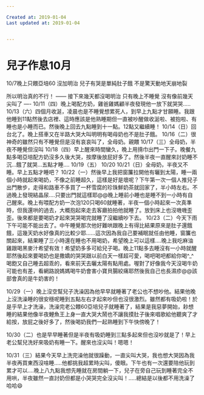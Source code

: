 ```yaml
---

Created at: 2019-01-04
Last updated at: 2019-01-04


---
```


# 兒子作息10月


10/7晚上只餵亞培60
沒加明治
兒子有哭是單純肚子餓
不是驚天動地天崩地裂

所以明治真的不行！
——
接下來幾天都沒喝明治
只有晚上不睡覺
沒有像前幾天尖叫了
—-
10/11（四）晚上喝配方奶，雞爸雞媽顧半夜發現他一放下就哭哭.....
10/13（六）四個月收涎，凌晨也是不睡覺想累死人，到早上九點才甘願睡。我跟他睡到11點然後去店裡、這時應該是他熟睡期但一直被吵醒做收涎啦、被抱啦、有睡也是小睡而已。然後晚上回去九點睡到十一點。12點又繼續睡！
10/14（日）回台北了。晚上搭車又在半路大哭大叫明明有喝母奶也不是肚子餓。
10/16（二）很神奇的雖然只有不睡覺但是沒有哀哀叫了，全母奶。親餵
10/17（三）全母奶，半夜不睡覺但沒叫
10/18（四）早上醒來時間蠻久，晚上用揹巾出門一下子。晚餐九點多喝亞培配方奶沒多久後大哭，按摩後放屁好多了。然後半夜一直醒來討奶睡不沉...餓了就哭...五點才睡....
10/19（五）
10/20
10/21（日）全母奶，半夜又不睡。早上五點才睡吧？
10/22（一）然後早上我把窗簾拉開他有曬到太陽，睡一兩個小時就起來喝奶，不像之前睡超久，這樣是好是壞呢？下午第一次一個人推兒子出門散步，走得和路車不多買了一杯雪腐的珍珠鮮奶茶就回家了，半小時左右。不過晚上發現結晶尿....只要出門就這樣耶@@晚上睡前小睡也是睡不到一小時有自己醒來。晚上有喂配方奶一次泡120只喝60就睡著，半夜一個小時起來一次真準時，但我還哄的過去，大概抱起來走去客廳拍拍他就睡了。放到床上也沒嘰嘰歪歪。後來都是要喝奶才起來哭哭喝完就睡了沒繼續吵下去。
10/23（二）今天下雨下午可能不能出去了。中午睡覺那次他好難哄跟晚上有得比結果原來是肚子還餓餓，這幾天奶水好像真的比較少耶......這次因為我自己要補眠就任由他睡，窗簾也關起來，結果睡了三小時還在睡也不用喝奶，希望晚上可以這樣....晚上我吃麻油雞跟喝黑麥汁希望有效！希望奶多多可給兒子喝。晚上11點多去睡沒有一小時就醒耶然後起來要喝奶也是撒嬌的哭哭跟以前白天一樣超可愛，喝吧喝吧都給你喝^\_^喝飽又自己睡去超乖的，看來前天去曬太陽有點用處。喔對了好像我今天沒喝牛奶可能也有差，看網路說媽媽喝牛奶會害小寶貝腸絞痛耶然後我自己也長濕疹@@該部會真的是牛奶害的！

10/29（一）晚上沒空幫兒子洗澡因為他早早就睡著了老公也不想吵他。結果他晚上沒洗澡睡的很安穩呢睡到五點左右才起來吵但也沒很激烈。雖然都有吸奶啦！於是乎早上才洗澡，洗澡完老公餵60亞培兒子就睡著了，結果是我惡夢開始，耖想睡的結果他像半夜鯉魚王上身一直大哭大鬧也不讓我摸肚子後來唱歌給他聽爽了才給按，放屁之後好多了，然後喝奶我們一起熟睡到下午快傍晚了！

10/30（二）也是早早睡著但是半夜有吸奶睡到三點多起來但也沒吵就是了！早上老公幫兒洗好來吸奶有睡一下。醒來也沒尖叫！嗯嗯！

10/31（三）結果今天早上洗完澡他就很躁動，一直尖叫大哭，我也想大哭因為我半夜再買東西沒啥睡.....他都挑我超累時尖叫，傻眼。下午也有一次還要陪他玩到累才可以....晚上八九點我想先睡就在房間躺一下，兒子在旁自己玩到睡著完全不用哄，半夜雖然一直討奶但都是小哭哭完全沒尖叫！.....總結是以後都不用洗澡了哈哈😄

